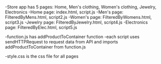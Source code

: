 -Store app has 5 pages: Home, Men's clothing, Women's clothing, Jewelry, Electronics
-Home page: index.html, script.js
-Men's page: FilteredByMens.html, script2.js
-Women's page: FilteredByWomens.html, script3.js
-Jewelry page: FilteredByJewelry.html, script4.js
-Electronics page: FilteredByElec.html, script5.js

-function.js has addProductToContainer function 
-each script uses sendHTTPRequest to request data from API and imports addProductToContainer from function.js

-style.css is the css file for all pages
